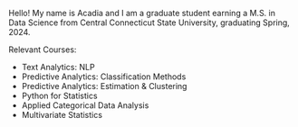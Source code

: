 Hello! My name is Acadia and I am a graduate student earning a M.S. in Data Science from Central Connecticut State University, graduating Spring, 2024. 




Relevant Courses:
  - Text Analytics: NLP
  - Predictive Analytics: Classification Methods
  - Predictive Analytics: Estimation & Clustering 
  - Python for Statistics
  - Applied Categorical Data Analysis
  - Multivariate Statistics
    
  
